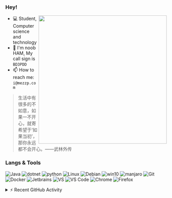 ### Hey!

<a href="https://github.com/izzp">
  <img align="right" src="https://github-readme-stats.vercel.app/api?username=izzp&show_icons=true&hide_border=true&icon_color=586069&title_color=a0a9af" width="400px" />
</a>

- 💻 Student, Computer science and technology
- 📡 I'm noob HAM, My call sign is `BD3PDD`
- 📫 How to reach me: `i@mezzp.com`

> 生活中有很多的不如意，如果一不开心，就寄希望于‘如果当初’，那你永远都不会开心。——武林外传
### Langs & Tools

<!-- <a href="https://github.com/MisakaTAT">
  <img align="right" src="https://github-readme-stats.vercel.app/api/top-langs/?username=izzp&layout=compact&hide_border=true&icon_color=586069&title_color=a0a9af" width="400px" />
</a> -->

![Java](https://img.shields.io/badge/-Java-%23007396?style=flat-square&logo=java&logoColor=ffffff)
![dotnet](https://img.shields.io/badge/-.net-512bd4?style=flat-square&logo=dotnet&logoColor=ffffff)
![python](https://img.shields.io/badge/-Python-1D415E?style=flat-square&logo=Python&labelColor=3772A2&logoColor=FFDA4C)
![Linux](https://img.shields.io/badge/-Linux-%23FCC624?style=flat-square&logo=linux&logoColor=%23ffffff)
![Debian](https://img.shields.io/badge/-Debian-A81D33?style=flat-square&logo=debian&logoColor=ffffff)
![win10](https://img.shields.io/badge/Windows-10-2376bc?style=flat-square&logo=windows&logoColor=ffffff)
![manjaro](https://img.shields.io/badge/manjaro-%35BF5C?style=flat-square&logo=manjaro&logoColor=ffffff)
![Git](https://img.shields.io/badge/-Git-%23F05032?style=flat-square&logo=git&logoColor=%23ffffff)
![Docker](https://img.shields.io/badge/-Docker-%232496ED?style=flat-square&logo=docker&logoColor=ffffff)
![Jetbrains](https://img.shields.io/badge/Jetbrains-000000?style=flat-square&logo=jetbrains&logoColor=ffffff)
![VS](https://img.shields.io/badge/-VisualStudio-5C2D91?style=flat-square&logo=Visual-Studio&logoColor=%23ffffff)
![VS Code](https://img.shields.io/badge/-VSCode-%23007ACC?style=flat-square&logo=visual-studio-code&logoColor=%23ffffff)
![Chrome](https://img.shields.io/badge/-Chrome-%234285F4?style=flat-square&logo=google-chrome&logoColor=%23ffffff)
![Firefox](https://img.shields.io/badge/-Firefox-FF7139?style=flat-square&logo=firefoxbrowser&logoColor=%23ffffff)

<details>
  <summary>⚡ Recent GitHub Activity</summary>
  <br/>
<a href="https://github.com/ashutosh00710/github-readme-activity-graph"><img alt="rzashakeri's Activity Graph" src="https://activity-graph.herokuapp.com/graph/?username=izzp&bg_color=fff&color=000&line=00E676&point=000&hide_border=true" /></a>
</details>


<!--
**izzp/izzp** is a ✨ _special_ ✨ repository because its `README.md` (this file) appears on your GitHub profile.

Here are some ideas to get you started:

- 🔭 I’m currently working on ...
- 🌱 I’m currently learning ...
- 👯 I’m looking to collaborate on ...
- 🤔 I’m looking for help with ...
- 💬 Ask me about ...
- 📫 How to reach me: ...
- 😄 Pronouns: ...
- ⚡ Fun fact: ...
-->
